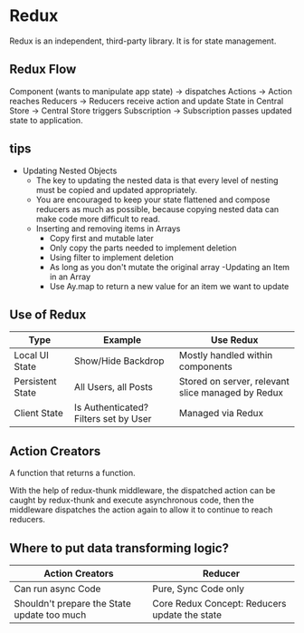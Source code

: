# Redux
Redux is an independent, third-party library. It is for state management.

## Redux Flow
Component (wants to manipulate app state) -> dispatches Actions -> Action reaches Reducers -> Reducers receive action and update State in Central Store -> Central Store triggers Subscription -> Subscription passes updated state to application.

## tips
- Updating Nested Objects
    - The key to updating the nested data is that every level of nesting must be copied and updated appropriately. 
    - You are encouraged to keep your state flattened and compose reducers as much as possible, because copying nested data can make code more difficult to read.
    - Inserting and removing items in Arrays
        - Copy first and mutable later
        - Only copy the parts needed to implement deletion
        - Using filter to implement deletion
        - As long as you don't mutate the original array
    -Updating an Item in an Array
        - Use Ay.map to return a new value for an item we want to update
        
## Use of Redux
| Type | Example | Use Redux |
|------|---------|-----------|
|Local UI State|Show/Hide Backdrop|Mostly handled within components|
|Persistent State|All Users, all Posts|Stored on server, relevant slice managed by Redux|
|Client State|Is Authenticated? Filters set by User|Managed via Redux|

## Action Creators
A function that returns a function. 

With the help of redux-thunk middleware, the dispatched action can be caught by redux-thunk 
and execute asynchronous code, then the middleware dispatches the action again to allow it 
to continue to reach reducers.

## Where to put data transforming logic?
| Action Creators | Reducer |
|---|---|
| Can run async Code | Pure, Sync Code only|
| Shouldn't prepare the State update too much| Core Redux Concept: Reducers update the state |
 